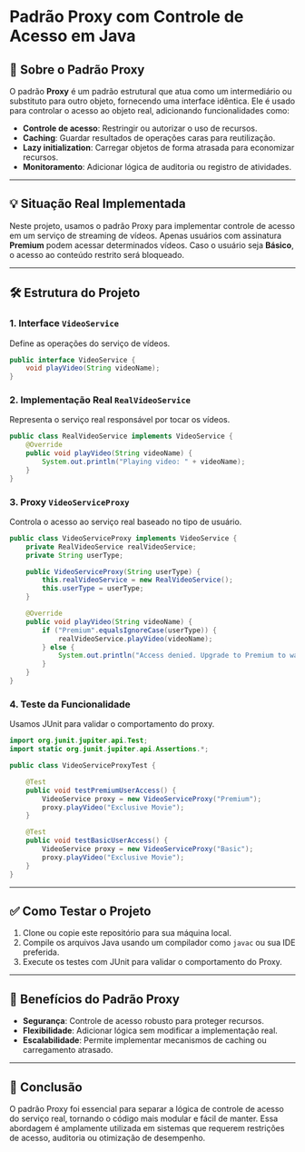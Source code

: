# Padrão Proxy com Controle de Acesso em Java

## 📖 Sobre o Padrão Proxy

O padrão **Proxy** é um padrão estrutural que atua como um intermediário ou substituto para outro objeto, fornecendo uma interface idêntica. Ele é usado para controlar o acesso ao objeto real, adicionando funcionalidades como:

- **Controle de acesso**: Restringir ou autorizar o uso de recursos.
- **Caching**: Guardar resultados de operações caras para reutilização.
- **Lazy initialization**: Carregar objetos de forma atrasada para economizar recursos.
- **Monitoramento**: Adicionar lógica de auditoria ou registro de atividades.

---

## 💡 Situação Real Implementada

Neste projeto, usamos o padrão Proxy para implementar controle de acesso em um serviço de streaming de vídeos. Apenas usuários com assinatura **Premium** podem acessar determinados vídeos. Caso o usuário seja **Básico**, o acesso ao conteúdo restrito será bloqueado.

---

## 🛠 Estrutura do Projeto

### 1. Interface `VideoService`
Define as operações do serviço de vídeos.

```java
public interface VideoService {
    void playVideo(String videoName);
}
```

### 2. Implementação Real `RealVideoService`
Representa o serviço real responsável por tocar os vídeos.

```java
public class RealVideoService implements VideoService {
    @Override
    public void playVideo(String videoName) {
        System.out.println("Playing video: " + videoName);
    }
}
```

### 3. Proxy `VideoServiceProxy`
Controla o acesso ao serviço real baseado no tipo de usuário.

```java
public class VideoServiceProxy implements VideoService {
    private RealVideoService realVideoService;
    private String userType;

    public VideoServiceProxy(String userType) {
        this.realVideoService = new RealVideoService();
        this.userType = userType;
    }

    @Override
    public void playVideo(String videoName) {
        if ("Premium".equalsIgnoreCase(userType)) {
            realVideoService.playVideo(videoName);
        } else {
            System.out.println("Access denied. Upgrade to Premium to watch this video.");
        }
    }
}
```

### 4. Teste da Funcionalidade
Usamos JUnit para validar o comportamento do proxy.

```java
import org.junit.jupiter.api.Test;
import static org.junit.jupiter.api.Assertions.*;

public class VideoServiceProxyTest {

    @Test
    public void testPremiumUserAccess() {
        VideoService proxy = new VideoServiceProxy("Premium");
        proxy.playVideo("Exclusive Movie");
    }

    @Test
    public void testBasicUserAccess() {
        VideoService proxy = new VideoServiceProxy("Basic");
        proxy.playVideo("Exclusive Movie");
    }
}
```

---

## ✅ Como Testar o Projeto

1. Clone ou copie este repositório para sua máquina local.
2. Compile os arquivos Java usando um compilador como `javac` ou sua IDE preferida.
3. Execute os testes com JUnit para validar o comportamento do Proxy.

---

## 🚀 Benefícios do Padrão Proxy

- **Segurança**: Controle de acesso robusto para proteger recursos.
- **Flexibilidade**: Adicionar lógica sem modificar a implementação real.
- **Escalabilidade**: Permite implementar mecanismos de caching ou carregamento atrasado.

---

## 📌 Conclusão

O padrão Proxy foi essencial para separar a lógica de controle de acesso do serviço real, tornando o código mais modular e fácil de manter. Essa abordagem é amplamente utilizada em sistemas que requerem restrições de acesso, auditoria ou otimização de desempenho.
